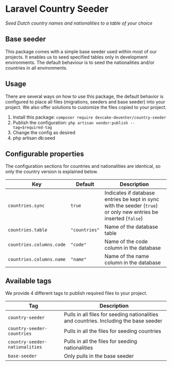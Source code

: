 # Laravel Country Seeder
_Seed Dutch country names and nationalities to a table of your choice_

## Base seeder
This package comes with a simple base seeder used within most of our projects. It enables us to seed specified tables only in development environments. The default behaviour is to seed the nationalities and/or countries in all environments.

## Usage
There are several ways on how to use this package, the default behavior is configured to place all files (migrations, seeders and base seeder) into your project. We also offer solutions to customize the files copied to your project.

1. Install this package: `composer require devcake-deventer/country-seeder`
2. Publish the configuration: `php artisan vendor:publish --tag=$required-tag`
3. Change the config as desired
4. php artisan db:seed

## Configurable properties
The configuration sections for countries and nationalities are identical, so only the country version is explained below. 

|Key|Default|Description|
|---|---|---|
|`countries.sync`|`true`| Indicates if database entries be kept in sync with the seeder (`true`) or only new entries be inserted (`false`) |
|`countries.table`|`"countries"`| Name of the database table |
|`countries.columns.code`|`"code"`| Name of the code column in the database |
|`countries.columns.name`|`"name"`| Name of the name column in the database |

## Available tags
We provide 4 different tags to publish required files to your project. 

|Tag|Description|
|---|---|
|`country-seeder`| Pulls in all files for seeding nationalities and countries. Including the base seeder|
|`country-seeder-countries`| Pulls in all the files for seeding countries|
|`country-seeder-nationalities`|Pulls in all the files for seeding nationalities|
|`base-seeder`|Only pulls in the base seeder|  
